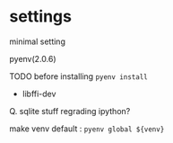 # settings
minimal setting

pyenv(2.0.6)

TODO before installing `pyenv install`

* libffi-dev

Q. sqlite stuff regrading ipython?

make venv default :
```pyenv global ${venv}```
